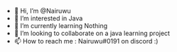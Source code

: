 - 👋 Hi, I’m @Nairuwu
- 👀 I’m interested in Java
- 🌱 I’m currently learning Nothing 
- 💞️ I’m looking to collaborate on a java learning project
- 📫 How to reach me : Nairuwu#0191 on discord :)

<!---
Nairuwu/Nairuwu is a ✨ special ✨ repository because its `README.md` (this file) appears on your GitHub profile.
You can click the Preview link to take a look at your changes.
--->
